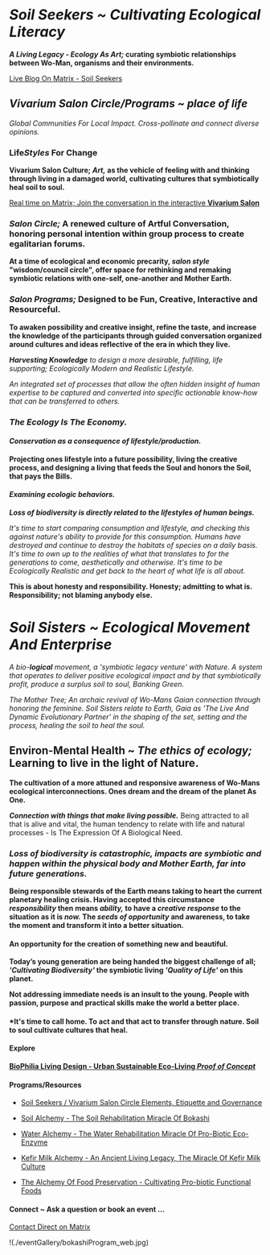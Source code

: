 # *Soil Seekers ~ Cultivating Ecological Literacy*

***A Living Legacy - Ecology As Art;* curating symbiotic relationships between Wo-Man, organisms and their environments.**

[Live Blog On Matrix - Soil Seekers](https://matrix.to/#/!EwezVvVjpxKVCMIuRM:matrix.org?via=matrix.org&via=kde.org&via=converser.eu)

## *Vivarium Salon Circle/Programs ~ place of life*
*Global Communities For Local Impact. Cross-pollinate and connect diverse opinions.*

### Life*Styles* For Change

**Vivarium Salon Culture; *Art,* as the vehicle of feeling with and thinking through living in a damaged world, cultivating cultures that symbiotically heal soil to soul.**

[Real time on Matrix; Join the conversation in the interactive **Vivarium Salon**](https://matrix.to/#/!LSpVaMCiYQehpJONFF:matrix.org?via=matrix.org&via=t2bot.io&via=stux.chat)

### *Salon Circle;* A renewed culture of Artful Conversation, honoring personal intention within group process to create egalitarian forums.

**At a time of ecological and economic precarity, *salon style* "wisdom/council circle", offer space for rethinking and remaking symbiotic relations with one-self, one-another and Mother Earth.**

### *Salon Programs;* Designed to be Fun, Creative, Interactive and Resourceful.

**To awaken possibility and creative insight, refine the taste, and increase the knowledge of the participants through guided conversation organized around cultures and ideas reflective of the era in which they live.**

***Harvesting Knowledge** to design a more desirable, fulfilling, life supporting; Ecologically Modern and Realistic Lifestyle.*

*An integrated set of processes that allow the often hidden insight of human expertise to be captured and converted into specific actionable know-how that can be transferred to others.*

### *The Ecology Is The Economy.*

#### *Conservation as a consequence of lifestyle/production.*

**Projecting ones lifestyle into a future possibility, living the creative process, and designing a living that feeds the Soul and honors the Soil, that pays the Bills.**

#### *Examining ecologic behaviors.*
***Loss of biodiversity is directly related to the lifestyles of human beings.***

*It's time to start comparing consumption and lifestyle, and checking this against nature's ability to provide for this consumption. Humans have destroyed and continue to destroy the habitats of species on a daily basis. It's time to own up to the realities of what that translates to for the generations to come, aesthetically and otherwise. It's time to be *Ecologically Realistic* and get back to the *heart* of what *life* is all about.* 

**This is about honesty and responsibility. Honesty; admitting to what is. Responsibility; not blaming anybody else.**

# *Soil Sisters ~ Ecological Movement And Enterprise*
*A bio-**logical** movement, a 'symbiotic legacy venture' with Nature. A system that operates to deliver positive ecological impact and by that symbiotically profit, produce a surplus soil to soul, Banking Green.*

*The Mother Tree; An archaic revival of Wo-Mans Gaian connection through honoring the feminine. Soil Sisters relate to Earth, Gaia as 'The Live And Dynamic Evolutionary Partner' in the shaping of the set, setting and the process, healing the soil to heal the soul.*

## Environ-Mental Health ~ *The ethics of ecology;* Learning to live in the light of Nature.
**The cultivation of a more attuned and responsive awareness of Wo-Mans ecological interconnections. Ones dream and the dream of the planet As One.**

***Connection with things that make living possible.*** Being attracted to all that is alive and vital, the human tendency to relate with life and natural processes - Is The Expression Of A Biological Need.

### *Loss of biodiversity is catastrophic, impacts are symbiotic and happen within the physical body and Mother Earth, far into future generations.*

**Being responsible stewards of the Earth means taking to heart the current planetary healing crisis. Having accepted this circumstance *responsibility* then means *ability,* to have a *creative response* to the situation as it is *now.* The *seeds of opportunity* and awareness, to take the moment and transform it into a better situation.**

#### An opportunity for the creation of something new and beautiful. 

**Today’s young generation are being handed the biggest challenge of all; *'Cultivating Biodiversity'* the symbiotic living *'Quality of Life'* on this planet.**

**Not addressing immediate needs is an insult to the young. People with passion, purpose and practical skills make the world a better place.** 

#### *It's time to call home. To act and that act to transfer through nature. Soil to soul cultivate cultures that heal.

#### Explore

[**BioPhilia Living Design - Urban Sustainable Eco-Living *Proof of Concept***](./bioPhiliaLivingDesignProofOfConcept/creativeEcoLivingProofOfConcept.md)

#### Programs/Resources

- [Soil Seekers / Vivarium Salon Circle Elements, Etiquette and Governance](./lifeStylesForChange/vivariumSalonCircleElements.md)

- [Soil Alchemy - The Soil Rehabilitation Miracle Of Bokashi](./lifeStylesForChange/soilAlchemy.md)

- [Water Alchemy - The Water Rehabilitation Miracle Of Pro-Biotic Eco-Enzyme](./lifeStylesForChange/waterAlchemy.md)

- [Kefir Milk Alchemy - An Ancient Living Legacy, The Miracle Of Kefir Milk Culture](./lifeStylesForChange/kefirMilkAlchemy.md)

- [The Alchemy Of Food Preservation - Cultivating Pro-biotic Functional Foods](./lifeStylesForChange/lactoFermentbBasicMethod.md)

#### Connect ~ Ask a question or book an event ...
[Contact Direct on Matrix](https://matrix.to/#/!ibYXXCkubbZiWtkmhX:matrix.org?via=matrix.org)

!(./eventGallery/bokashiProgram_web.jpg)
